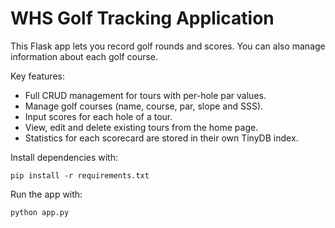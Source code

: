 # WHS Golf Tracking Application

This Flask app lets you record golf rounds and scores.
You can also manage information about each golf course.

Key features:
- Full CRUD management for tours with per-hole par values.
- Manage golf courses (name, course, par, slope and SSS).
- Input scores for each hole of a tour.
- View, edit and delete existing tours from the home page.
- Statistics for each scorecard are stored in their own TinyDB index.

Install dependencies with:
```
pip install -r requirements.txt
```

Run the app with:
```
python app.py
```
